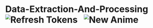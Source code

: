 # Data-Extraction-And-Processing  &nbsp; ![Refresh Tokens](https://github.com/AnimeTrackerr/Data-Extraction-And-Processing/actions/workflows/refreshTokens.yaml/badge.svg)   &nbsp; ![New Anime](https://github.com/AnimeTrackerr/Data-Extraction-And-Processing/actions/workflows/watchFile.yaml/badge.svg) 

